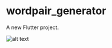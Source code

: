 # wordpair_generator

A new Flutter project.

![alt text](https://github.com/EvyatarHaim1/Flutter-Mobile-app-wordpair-generator/blob/main/screenShot.png)
